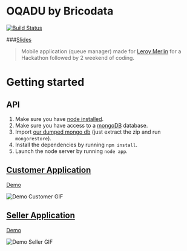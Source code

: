 OQADU by Bricodata
=========
[![Build Status](https://travis-ci.org/ababol/oqadu.svg)](https://travis-ci.org/ababol/oqadu)

###[Slides](http://ababol.github.io/oqadu)
> Mobile application (queue manager) made for [Leroy Merlin](http://www.leroymerlin.fr/) for a Hackathon followed by 2 weekend of coding.

# Getting started

## API

1. Make sure you have [node installed](http://nodejs.org/).
2. Make sure you have access to a [mongoDB](https://www.mongodb.org/) database.
3. Import [our dumped mongo db](https://raw.githubusercontent.com/ababol/oqadu/master/doc/dump_oqadu.zip) (just extract the zip and run `mongorestore`).
4. Install the dependencies by running `npm install`.
5. Launch the node server by running `node app`.

## [Customer Application](https://oqadu.herokuapp.com/customer.html)

[Demo](https://oqadu.herokuapp.com/customer.html)

![Demo Customer GIF](https://raw.githubusercontent.com/ababol/oqadu/master/doc/customer.gif)

## [Seller Application](https://oqadu.herokuapp.com/seller.html)

[Demo](https://oqadu.herokuapp.com/seller.html)

![Demo Seller GIF](https://raw.githubusercontent.com/ababol/oqadu/master/doc/seller.gif)

